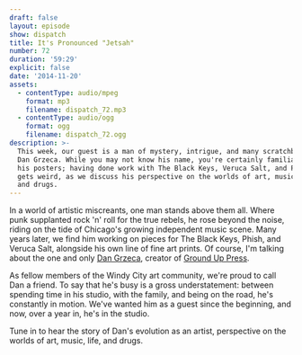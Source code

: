 ```yaml
---
draft: false
layout: episode
show: dispatch
title: It's Pronounced "Jetsah"
number: 72
duration: '59:29'
explicit: false
date: '2014-11-20'
assets:
  - contentType: audio/mpeg
    format: mp3
    filename: dispatch_72.mp3
  - contentType: audio/ogg
    format: ogg
    filename: dispatch_72.ogg
description: >-
  This week, our guest is a man of mystery, intrigue, and many scratchboards:
  Dan Grzeca. While you may not know his name, you're certainly familiar with
  his posters; having done work with The Black Keys, Veruca Salt, and Phish. It
  gets weird, as we discuss his perspective on the worlds of art, music, life,
  and drugs.
---
```

In a world of artistic miscreants, one man stands above them all. Where punk supplanted rock 'n' roll for the true rebels, he rose beyond the noise, riding on the tide of Chicago's growing independent music scene. Many years later, we find him working on pieces for The Black Keys, Phish, and Veruca Salt, alongside his own line of fine art prints. Of course, I'm talking about the one and only [Dan Grzeca](http://dangrzeca.com), creator of [Ground Up Press](http://groundup.bigcartel.com).

As fellow members of the Windy City art community, we're proud to call Dan a friend. To say that he's busy is a gross understatement: between spending time in his studio, with the family, and being on the road, he's constantly in motion. We've wanted him as a guest since the beginning, and now, over a year in, he's in the studio.

Tune in to hear the story of Dan's evolution as an artist, perspective on the worlds of art, music, life, and drugs.